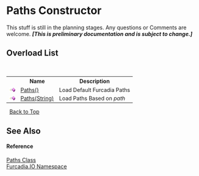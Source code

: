 # Paths Constructor 
This stuff is still in the planning stages. Any questions or Comments are welcome. _**\[This is preliminary documentation and is subject to change.\]**_


## Overload List
&nbsp;<table><tr><th></th><th>Name</th><th>Description</th></tr><tr><td>![Public method](media/pubmethod.gif "Public method")</td><td><a href="M_Furcadia_IO_Paths__ctor">Paths()</a></td><td>
Load Default Furcadia Paths</td></tr><tr><td>![Public method](media/pubmethod.gif "Public method")</td><td><a href="M_Furcadia_IO_Paths__ctor_1">Paths(String)</a></td><td>
Load Paths Based on *path*</td></tr></table>&nbsp;
<a href="#paths-constructor">Back to Top</a>

## See Also


#### Reference
<a href="T_Furcadia_IO_Paths">Paths Class</a><br /><a href="N_Furcadia_IO">Furcadia.IO Namespace</a><br />